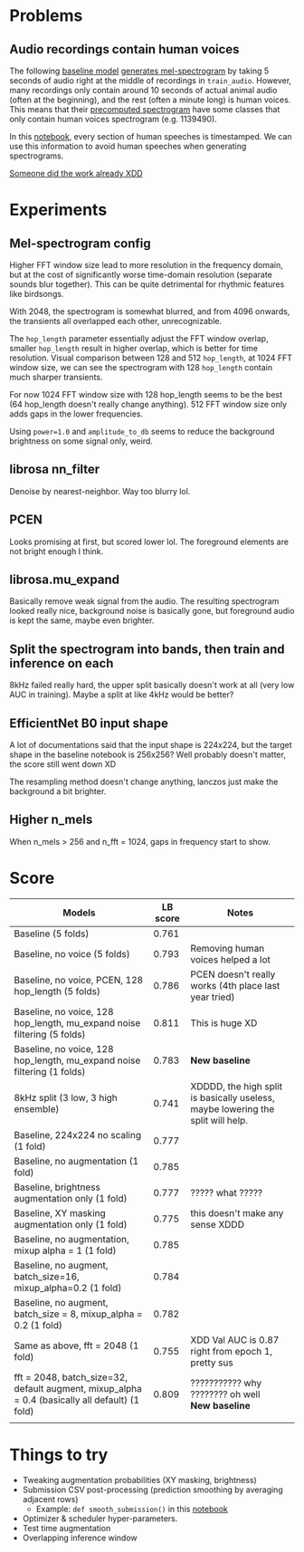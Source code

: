 
# Problems

## Audio recordings contain human voices

The following [baseline model](https://www.kaggle.com/code/kadircandrisolu/efficientnet-b0-pytorch-train-birdclef-25/notebook) [generates mel-spectrogram](https://www.kaggle.com/code/kadircandrisolu/transforming-audio-to-mel-spec-birdclef-25) by taking 5 seconds of audio right at the middle of recordings in `train_audio`. However, many recordings only contain around 10 seconds of actual animal audio (often at the beginning), and the rest (often a minute long) is human voices. This means that their [precomputed spectrogram](https://www.kaggle.com/datasets/kadircandrisolu/birdclef25-mel-spectrograms/data) have some classes that only contain human voices spectrogram (e.g. 1139490).

In this [notebook](https://www.kaggle.com/code/kdmitrie/bc25-separation-voice-from-data/notebook), every section of human speeches is timestamped. We can use this information to avoid human speeches when generating spectrograms.

[Someone did the work already XDD](https://www.kaggle.com/code/verniy73/transforming-audio-to-mel-spec-without-human-voice)

# Experiments

## Mel-spectrogram config

Higher FFT window size lead to more resolution in the frequency domain, but at the cost of significantly worse time-domain resolution (separate sounds blur together). This can be quite detrimental for rhythmic features like birdsongs.

With 2048, the spectrogram is somewhat blurred, and from 4096 onwards, the transients all overlapped each other, unrecognizable.

The `hop_length` parameter essentially adjust the FFT window overlap, smaller `hop_length` result in higher overlap, which is better for time resolution. Visual comparison between 128 and 512 `hop_length`, at 1024 FFT window size, we can see the spectrogram with 128 `hop_length` contain much sharper transients.

For now 1024 FFT window size with 128 hop_length seems to be the best (64 hop_length doesn't really change anything). 512 FFT window size only adds gaps in the lower frequencies.

Using `power=1.0` and `amplitude_to_db` seems to reduce the background brightness on some signal only, weird.

## librosa nn_filter

Denoise by nearest-neighbor. Way too blurry lol.

## PCEN

Looks promising at first, but scored lower lol. The foreground elements are not bright enough I think.
## librosa.mu_expand

Basically remove weak signal from the audio. The resulting spectrogram looked really nice, background noise is basically gone, but foreground audio is kept the same, maybe even brighter.

## Split the spectrogram into bands, then train and inference on each

8kHz failed really hard, the upper split basically doesn't work at all (very low AUC in training). Maybe a split at like 4kHz would be better?

## EfficientNet B0 input shape

A lot of documentations said that the input shape is 224x224, but the target shape in the baseline notebook is 256x256? Well probably doesn't matter, the score still went down XD

The resampling method doesn't change anything, lanczos just make the background a bit brighter.
## Higher n_mels

When n_mels > 256 and n_fft = 1024, gaps in frequency start to show. 
# Score

| Models                                                                                         | LB score | Notes                                                                           |
| ---------------------------------------------------------------------------------------------- | -------- | ------------------------------------------------------------------------------- |
| Baseline (5 folds)                                                                             | 0.761    |                                                                                 |
| Baseline, no voice (5 folds)                                                                   | 0.793    | Removing human voices helped a lot                                              |
| Baseline, no voice, PCEN, 128 hop_length (5 folds)                                             | 0.786    | PCEN doesn't really works (4th place last year tried)                           |
| Baseline, no voice, 128 hop_length, mu_expand noise filtering (5 folds)                        | 0.811    | This is huge XD                                                                 |
| Baseline, no voice, 128 hop_length, mu_expand noise filtering (1 folds)                        | 0.783    | **New baseline**                                                                |
| 8kHz split (3 low, 3 high ensemble)                                                            | 0.741    | XDDDD, the high split is basically useless, maybe lowering the split will help. |
| Baseline, 224x224 no scaling (1 fold)                                                          | 0.777    |                                                                                 |
| Baseline, no augmentation (1 fold)                                                             | 0.785    |                                                                                 |
| Baseline, brightness augmentation only (1 fold)                                                | 0.777    | ????? what ?????                                                                |
| Baseline, XY masking augmentation only (1 fold)                                                | 0.775    | this doesn't make any sense XDDD                                                |
| Baseline, no augmentation, mixup alpha = 1 (1 fold)                                            | 0.785    |                                                                                 |
| Baseline, no augment, batch_size=16, mixup_alpha=0.2 (1 fold)                                  | 0.784    |                                                                                 |
| Baseline, no augment, batch_size = 8, mixup_alpha = 0.2 (1 fold)                               | 0.782    |                                                                                 |
| Same as above, fft = 2048 (1 fold)                                                             | 0.755    | XDD Val AUC is 0.87 right from epoch 1, pretty sus                              |
| fft = 2048, batch_size=32, default augment, mixup_alpha = 0.4 (basically all default) (1 fold) | 0.809    | ??????????? why ???????? oh well<br>**New baseline**                            |
|                                                                                                |          |                                                                                 |

# Things to try
- Tweaking augmentation probabilities (XY masking, brightness)
- Submission CSV post-processing (prediction smoothing by averaging adjacent rows)
	- Example: `def smooth_submission()` in this [notebook](https://www.kaggle.com/code/tomkkk/change-secondary-labels-in-train-csv)
- Optimizer & scheduler hyper-parameters.
- Test time augmentation
- Overlapping inference window
